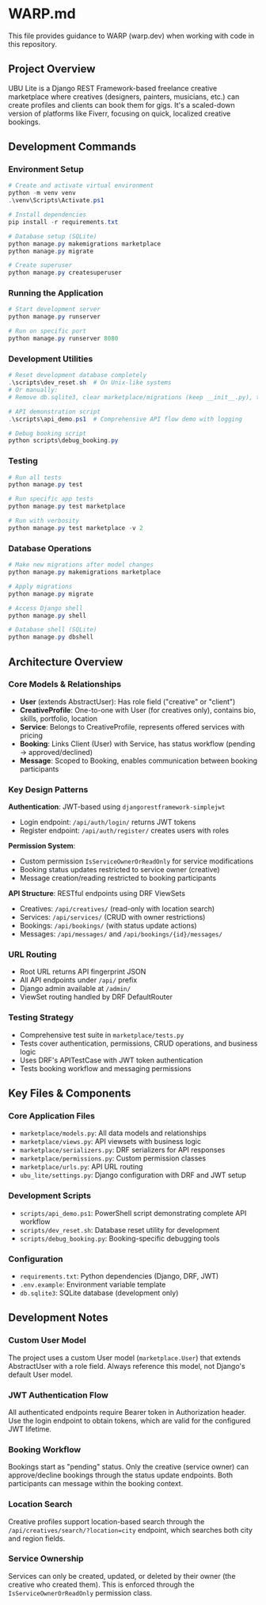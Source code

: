 # WARP.md

This file provides guidance to WARP (warp.dev) when working with code in this repository.

## Project Overview

UBU Lite is a Django REST Framework-based freelance creative marketplace where creatives (designers, painters, musicians, etc.) can create profiles and clients can book them for gigs. It's a scaled-down version of platforms like Fiverr, focusing on quick, localized creative bookings.

## Development Commands

### Environment Setup
```powershell
# Create and activate virtual environment
python -m venv venv
.\venv\Scripts\Activate.ps1

# Install dependencies
pip install -r requirements.txt

# Database setup (SQLite)
python manage.py makemigrations marketplace
python manage.py migrate

# Create superuser
python manage.py createsuperuser
```

### Running the Application
```powershell
# Start development server
python manage.py runserver

# Run on specific port
python manage.py runserver 8080
```

### Development Utilities
```powershell
# Reset development database completely
.\scripts\dev_reset.sh  # On Unix-like systems
# Or manually:
# Remove db.sqlite3, clear marketplace/migrations (keep __init__.py), then makemigrations + migrate

# API demonstration script
.\scripts\api_demo.ps1  # Comprehensive API flow demo with logging

# Debug booking script
python scripts\debug_booking.py
```

### Testing
```powershell
# Run all tests
python manage.py test

# Run specific app tests
python manage.py test marketplace

# Run with verbosity
python manage.py test marketplace -v 2
```

### Database Operations
```powershell
# Make new migrations after model changes
python manage.py makemigrations marketplace

# Apply migrations
python manage.py migrate

# Access Django shell
python manage.py shell

# Database shell (SQLite)
python manage.py dbshell
```

## Architecture Overview

### Core Models & Relationships
- **User** (extends AbstractUser): Has role field ("creative" or "client")
- **CreativeProfile**: One-to-one with User (for creatives only), contains bio, skills, portfolio, location
- **Service**: Belongs to CreativeProfile, represents offered services with pricing
- **Booking**: Links Client (User) with Service, has status workflow (pending → approved/declined)
- **Message**: Scoped to Booking, enables communication between booking participants

### Key Design Patterns

**Authentication**: JWT-based using `djangorestframework-simplejwt`
- Login endpoint: `/api/auth/login/` returns JWT tokens
- Register endpoint: `/api/auth/register/` creates users with roles

**Permission System**:
- Custom permission `IsServiceOwnerOrReadOnly` for service modifications
- Booking status updates restricted to service owner (creative)
- Message creation/reading restricted to booking participants

**API Structure**: RESTful endpoints using DRF ViewSets
- Creatives: `/api/creatives/` (read-only with location search)
- Services: `/api/services/` (CRUD with owner restrictions)
- Bookings: `/api/bookings/` (with status update actions)
- Messages: `/api/messages/` and `/api/bookings/{id}/messages/`

### URL Routing
- Root URL returns API fingerprint JSON
- All API endpoints under `/api/` prefix
- Django admin available at `/admin/`
- ViewSet routing handled by DRF DefaultRouter

### Testing Strategy
- Comprehensive test suite in `marketplace/tests.py`
- Tests cover authentication, permissions, CRUD operations, and business logic
- Uses DRF's APITestCase with JWT token authentication
- Tests booking workflow and messaging permissions

## Key Files & Components

### Core Application Files
- `marketplace/models.py`: All data models and relationships
- `marketplace/views.py`: API viewsets with business logic
- `marketplace/serializers.py`: DRF serializers for API responses
- `marketplace/permissions.py`: Custom permission classes
- `marketplace/urls.py`: API URL routing
- `ubu_lite/settings.py`: Django configuration with DRF and JWT setup

### Development Scripts
- `scripts/api_demo.ps1`: PowerShell script demonstrating complete API workflow
- `scripts/dev_reset.sh`: Database reset utility for development
- `scripts/debug_booking.py`: Booking-specific debugging tools

### Configuration
- `requirements.txt`: Python dependencies (Django, DRF, JWT)
- `.env.example`: Environment variable template
- `db.sqlite3`: SQLite database (development only)

## Development Notes

### Custom User Model
The project uses a custom User model (`marketplace.User`) that extends AbstractUser with a role field. Always reference this model, not Django's default User model.

### JWT Authentication Flow
All authenticated endpoints require Bearer token in Authorization header. Use the login endpoint to obtain tokens, which are valid for the configured JWT lifetime.

### Booking Workflow
Bookings start as "pending" status. Only the creative (service owner) can approve/decline bookings through the status update endpoints. Both participants can message within the booking context.

### Location Search
Creative profiles support location-based search through the `/api/creatives/search/?location=city` endpoint, which searches both city and region fields.

### Service Ownership
Services can only be created, updated, or deleted by their owner (the creative who created them). This is enforced through the `IsServiceOwnerOrReadOnly` permission class.